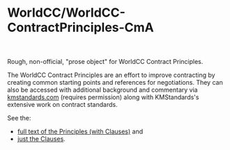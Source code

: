 # WorldCC/WorldCC-ContractPrinciples-CmA<br><br>

Rough, non-official, "prose object" for WorldCC Contract Principles. <br>

The WorldCC Contract Principles are an effort to improve contracting by creating common starting points and references for negotiations.  They can also be accessed with additional background and commentary via <a href="http://www.kmstandards.com">kmstandards.com</a> (requires permission) along with KMStandards's extensive work on contract standards.<br>

See the: <ul><li><a href="http://source.commonaccord.org/index.php?action=doc&file=G/WorldCC/WorldCC-ContractPrinciples-CmA/Principle/0.md">full text of the Principles (with Clauses)</a> and <li><a href="http://source.commonaccord.org/index.php?action=doc&file=G/WorldCC/WorldCC-ContractPrinciples-CmA/Principle/0.md">just the Clauses</a>.</ul>


